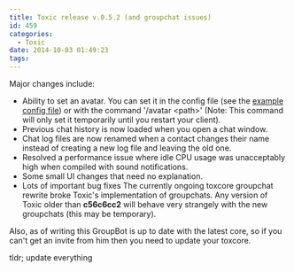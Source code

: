 ```yaml
---
title: Toxic release v.0.5.2 (and groupchat issues)
id: 459
categories:
  - Toxic
date: 2014-10-03 01:49:23
tags:
---
```


Major changes include:

*   Ability to set an avatar. You can set it in the config file (see the [example config file](https://github.com/Tox/toxic/blob/master/misc/toxic.conf.example)) or with the command '/avatar &lt;path&gt;' (Note: This command will only set it temporarily until you restart your client).
*   Previous chat history is now loaded when you open a chat window.
*   Chat log files are now renamed when a contact changes their name instead of creating a new log file and leaving the old one.
*   Resolved a performance issue where idle CPU usage was unacceptably high when compiled with sound notifications.
*   Some small UI changes that need no explanation.
*   Lots of important bug fixes
The currently ongoing toxcore groupchat rewrite broke Toxic's implementation of groupchats. Any version of Toxic older than **c56c6cc2** will behave very strangely with the new groupchats (this may be temporary).

Also, as of writing this GroupBot is up to date with the latest core, so if you can't get an invite from him then you need to update your toxcore.

tldr; update everything
